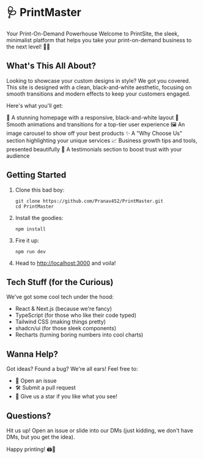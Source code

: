 # 🩺 PrintMaster

Your Print-On-Demand Powerhouse Welcome to PrintSite, the sleek, minimalist platform that helps you take your print-on-demand business to the next level! 🖤🤍

## What's This All About?

Looking to showcase your custom designs in style? We got you covered. This site is designed with a clean, black-and-white aesthetic, focusing on smooth transitions and modern effects to keep your customers engaged.

Here's what you'll get:

🎨 A stunning homepage with a responsive, black-and-white layout 💫 Smooth animations and transitions for a top-tier user experience 🖼️ An image carousel to show off your best products ✨ A "Why Choose Us" section highlighting your unique services 📈 Business growth tips and tools, presented beautifully 📝 A testimonials section to boost trust with your audience

## Getting Started

1. Clone this bad boy:
   ```
   git clone https://github.com/Pranav452/PrintMaster.git
   cd PrintMaster
   ```

2. Install the goodies:
   ```
   npm install
   ```

3. Fire it up:
   ```
   npm run dev
   ```

4. Head to [http://localhost:3000](http://localhost:3000) and voila!

## Tech Stuff (for the Curious)

We've got some cool tech under the hood:
- React & Next.js (because we're fancy)
- TypeScript (for those who like their code typed)
- Tailwind CSS (making things pretty)
- shadcn/ui (for those sleek components)
- Recharts (turning boring numbers into cool charts)

## Wanna Help?

Got ideas? Found a bug? We're all ears! Feel free to:
- 🐛 Open an issue
- 🛠️ Submit a pull request
- 🌟 Give us a star if you like what you see!


## Questions?

Hit us up! Open an issue or slide into our DMs (just kidding, we don't have DMs, but you get the idea).

Happy printing! 🖨️🎉